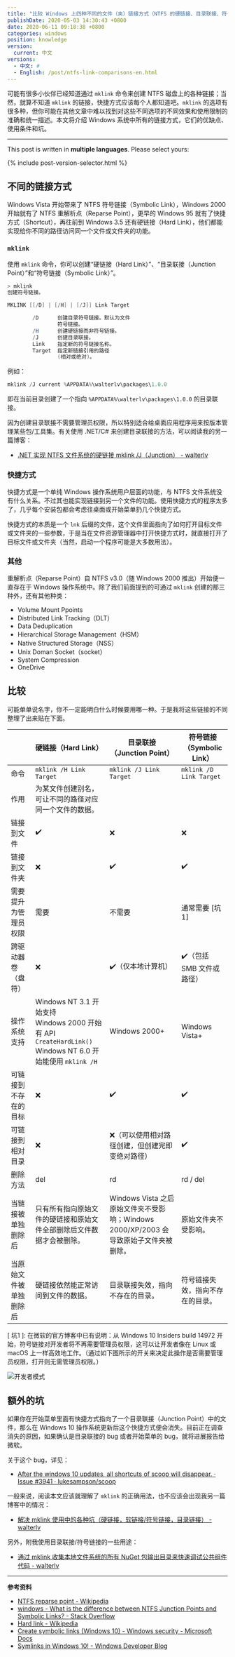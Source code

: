 ```yaml
---
title: "比较 Windows 上四种不同的文件（夹）链接方式（NTFS 的硬链接、目录联接、符号链接，和大家熟知的快捷方式）"
publishDate: 2020-05-03 14:30:43 +0800
date: 2020-06-11 09:18:38 +0800
categories: windows
position: knowledge
version:
  current: 中文
versions:
  - 中文: #
  - English: /post/ntfs-link-comparisons-en.html
---
```


可能有很多小伙伴已经知道通过 `mklink` 命令来创建 NTFS 磁盘上的各种链接；当然，就算不知道 `mklink` 的链接，快捷方式应该每个人都知道吧。`mklink` 的选项有很多种，但你可能在其他文章中难以找到对这些不同选项的不同效果和使用限制的准确和统一描述。本文将介绍 Windows 系统中所有的链接方式，它们的优缺点、使用条件和坑。

---

This post is written in **multiple languages**. Please select yours:

{% include post-version-selector.html %}

<div id="toc"></div>

## 不同的链接方式

Windows Vista 开始带来了 NTFS 符号链接（Symbolic Link），Windows 2000 开始就有了 NTFS 重解析点（Reparse Point），更早的 Windows 95 就有了快捷方式（Shortcut），再往前到 Windows 3.5 还有硬链接（Hard Link），他们都能实现给你不同的路径访问同一个文件或文件夹的功能。

### `mklink`

使用 `mklink` 命令，你可以创建“硬链接（Hard Link）”、“目录联接（Junction Point）”和“符号链接（Symbolic Link）”。

```powershell
> mklink
创建符号链接。

MKLINK [[/D] | [/H] | [/J]] Link Target

        /D      创建目录符号链接。默认为文件
                符号链接。
        /H      创建硬链接而非符号链接。
        /J      创建目录联接。
        Link    指定新的符号链接名称。
        Target  指定新链接引用的路径
                (相对或绝对)。
```

例如：

```powershell
mklink /J current %APPDATA%\walterlv\packages\1.0.0
```

即在当前目录创建了一个指向 `%APPDATA%\walterlv\packages\1.0.0` 的目录联接。

因为创建目录联接不需要管理员权限，所以特别适合给桌面应用程序用来按版本管理某些包/工具集。有关使用 .NET/C# 来创建目录联接的方法，可以阅读我的另一篇博客：

- [.NET 实现 NTFS 文件系统的硬链接 mklink /J（Junction） - walterlv](/post/mklink-junction-in-dotnet.html)

### 快捷方式

快捷方式是一个单纯 Windows 操作系统用户层面的功能，与 NTFS 文件系统没有什么关系。不过其也能实现链接到另一个文件的功能。使用快捷方式的程序太多了，几乎每个安装包都会考虑往桌面或开始菜单扔几个快捷方式。

快捷方式的本质是一个 `lnk` 后缀的文件，这个文件里面指向了如何打开目标文件或文件夹的一些参数，于是当在文件资源管理器中打开快捷方式时，就直接打开了目标文件或文件夹（当然，启动一个程序可能是大多数用法）。

### 其他

重解析点（Reparse Point）自 NTFS v3.0（随 Windows 2000 推出）开始便一直存在于 Windows 操作系统中。除了我们前面提到的可通过 `mklink` 创建的那三种外，还有其他种类：

- Volume Mount Ppoints
- Distributed Link Tracking（DLT）
- Data Deduplication
- Hierarchical Storage Management（HSM）
- Native Structured Storage（NSS）
- Unix Doman Socket（socket）
- System Compression
- OneDrive

## 比较

可能单单说名字，你不一定能明白什么时候要用哪一种。于是我将这些链接的不同整理了出来贴在下面。

|                        | 硬链接（Hard Link）                                          | 目录联接（Junction Point）                                   | 符号链接（Symbolic Link）        |
| ---------------------- | ------------------------------------------------------------ | ------------------------------------------------------------ | -------------------------------- |
| 命令                   | `mklink /H Link Target`                                      | `mklink /J Link Target`                                      | `mklink /D Link Target`          |
| 作用                   | 为某文件创建别名，可让不同的路径对应同一个文件的数据。       |                                                              |                                  |
| 链接到文件             | ✔️                                                            | ❌                                                            | ❌                                |
| 链接到文件夹           | ❌                                                            | ✔️                                                            | ✔️                                |
| 需要提升为管理员权限   | 需要                                                         | 不需要                                                       | 通常需要 [坑1]                  |
| 跨驱动器卷（盘符）     | ❌                                                            | ✔️（仅本地计算机）                                            | ✔️（包括 SMB 文件或路径）         |
| 操作系统支持           | Windows NT 3.1 开始支持<br/>Windows 2000 开始有 API `CreateHardLink()`<br/>Windows NT 6.0 开始能使用 `mklink /H` | Windows 2000+                                                | Windows Vista+                   |
| 可链接到不存在的目标   | ❌                                                            | ✔️                                                            | ✔️                                |
| 可链接到相对目录       | ❌                                                            | ❌（可以使用相对路径创建，但创建完即变绝对路径）              | ✔️                                |
| 删除方法               | del                                                          | rd                                                           | rd / del                         |
| 当链接被单独删除后     | 只有所有指向原始文件的硬链接和原始文件全部删除后文件数据才会被删除。 | Windows Vista 之后原始文件夹不受影响；Windows 2000/XP/2003 会导致原始子文件夹被删除。 | 原始文件夹不受影响。             |
| 当原始文件被单独删除后 | 硬链接依然能正常访问到文件的数据。                           | 目录联接失效，指向不存在的目录。                             | 符号链接失效，指向不存在的目录。 |

[ 坑1 ]: 在微软的官方博客中已有说明：从 Windows 10 Insiders build 14972 开始，符号链接对开发者将不再需要管理员权限，这可以让开发者像在 Linux 或 macOS 上一样高效地工作。（通过如下图所示的开关来决定此操作是否需要管理员权限，打开则无需管理员权限。）

![开发者模式](/static/posts/2020-06-10-09-37-39.png)

## 额外的坑

如果你在开始菜单里面有快捷方式指向了一个目录联接（Junction Point）中的文件，那么在 Windows 10 操作系统更新后这个快捷方式便会消失。目前正在调查消失的原因，如果确认是目录联接的 bug 或者开始菜单的 bug，就将进展报告给微软。

关于这个 bug，详见：

- [After the windows 10 updates, all shortcuts of scoop will disappear. · Issue #3941 · lukesampson/scoop](https://github.com/lukesampson/scoop/issues/3941)

一般来说，阅读本文应该就理解了 `mklink` 的正确用法，也不应该会出现我另一篇博客中的情况：

- [解决 mklink 使用中的各种坑（硬链接，软链接/符号链接，目录链接） - walterlv](/post/problems-of-mklink.html)

另外，附我使用目录联接/符号链接的一些用途：

- [通过 mklink 收集本地文件系统的所有 NuGet 包输出目录来快速调试公共组件代码 - walterlv](/post/collect-nuget-output-folder-for-fast-package-debugging.html)

---

**参考资料**

- [NTFS reparse point - Wikipedia](https://en.wikipedia.org/wiki/NTFS_reparse_point)
- [windows - What is the difference between NTFS Junction Points and Symbolic Links? - Stack Overflow](https://stackoverflow.com/questions/9042542/what-is-the-difference-between-ntfs-junction-points-and-symbolic-links)
- [Hard link - Wikipedia](https://en.wikipedia.org/wiki/Hard_link)
- [Create symbolic links (Windows 10) - Windows security - Microsoft Docs](https://docs.microsoft.com/en-us/windows/security/threat-protection/security-policy-settings/create-symbolic-links)
- [Symlinks in Windows 10! - Windows Developer Blog](https://blogs.windows.com/windowsdeveloper/2016/12/02/symlinks-windows-10/)
